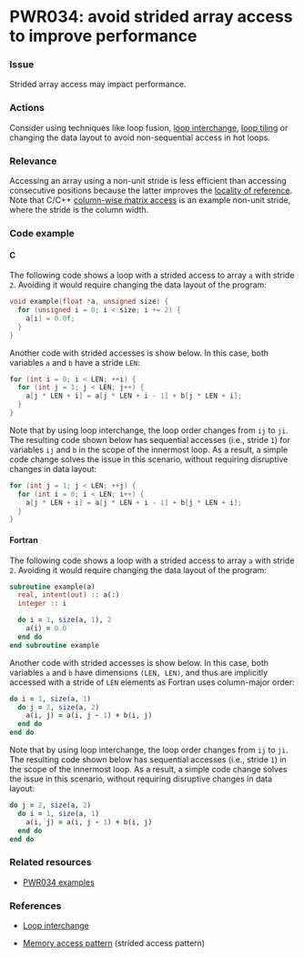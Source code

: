 # PWR034: avoid strided array access to improve performance

### Issue

Strided array access may impact performance.

### Actions

Consider using techniques like loop fusion,
[loop interchange](../../Glossary/Loop-interchange.md),
[loop tiling](../../Glossary/Loop-tiling.md) or changing the data layout to avoid
non-sequential access in hot loops.

### Relevance

Accessing an array using a non-unit stride is less efficient than accessing
consecutive positions because the latter improves the
[locality of reference](../../Glossary/Locality-of-reference.md). Note that C/C++
[column-wise matrix access](../../Glossary/Row-major-and-column-major-order.md)
is an example non-unit stride, where the stride is the column width.

### Code example

#### C

The following code shows a loop with a strided access to array `a` with stride
`2`. Avoiding it would require changing the data layout of the program:

```c
void example(float *a, unsigned size) {
  for (unsigned i = 0; i < size; i += 2) {
    a[i] = 0.0f;
  }
}
```

Another code with strided accesses is show below. In this case, both variables
`a` and `b` have a stride `LEN`:

```c
for (int i = 0; i < LEN; ++i) {
  for (int j = 1; j < LEN; j++) {
    a[j * LEN + i] = a[j * LEN + i - 1] + b[j * LEN + i];
  }
}
```

Note that by using loop interchange, the loop order changes from `ij` to `ji`.
The resulting code shown below has sequential accesses (i.e., stride `1`) for
variables `ij` and `b` in the scope of the innermost loop. As a result, a
simple code change solves the issue in this scenario, without requiring
disruptive changes in data layout:

```c
for (int j = 1; j < LEN; ++j) {
  for (int i = 0; i < LEN; i++) {
    a[j * LEN + i] = a[j * LEN + i - 1] + b[j * LEN + i];
  }
}
```

#### Fortran

The following code shows a loop with a strided access to array `a` with stride
`2`. Avoiding it would require changing the data layout of the program:

```fortran
subroutine example(a)
  real, intent(out) :: a(:)
  integer :: i

  do i = 1, size(a, 1), 2
    a(i) = 0.0
  end do
end subroutine example
```

Another code with strided accesses is show below. In this case, both variables
`a` and `b` have dimensions `(LEN, LEN)`, and thus are implicitly accessed with
a stride of `LEN` elements as Fortran uses column-major order:

```fortran
do i = 1, size(a, 1)
  do j = 2, size(a, 2)
    a(i, j) = a(i, j - 1) + b(i, j)
  end do
end do
```

Note that by using loop interchange, the loop order changes from `ij` to `ji`.
The resulting code shown below has sequential accesses (i.e., stride `1`) in the
scope of the innermost loop. As a result, a simple code change solves the issue
in this scenario, without requiring disruptive changes in data layout:

```fortran
do j = 2, size(a, 2)
  do i = 1, size(a, 1)
    a(i, j) = a(i, j - 1) + b(i, j)
  end do
end do
```

### Related resources

* [PWR034 examples](https://github.com/codee-com/open-catalog/tree/main/Checks/PWR034/)

### References

* [Loop interchange](../../Glossary/Loop-interchange.md)

* [Memory access pattern](../../Glossary/Memory-access-pattern.md) (strided access pattern)
